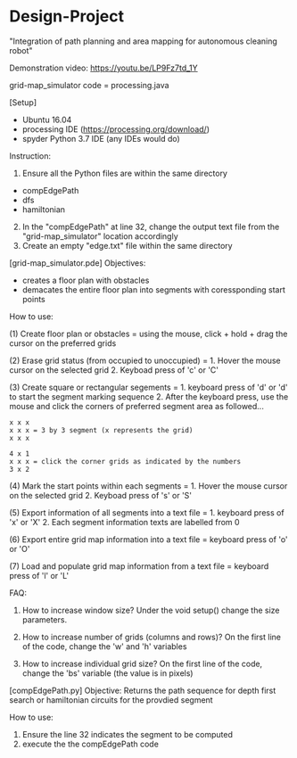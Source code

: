 # Design-Project
"Integration of path planning and area mapping for autonomous cleaning robot"

Demonstration video: https://youtu.be/LP9Fz7td_1Y

grid-map_simulator code = processing.java

[Setup]
- Ubuntu 16.04
- processing IDE (https://processing.org/download/)
- spyder Python 3.7 IDE (any IDEs would do)

Instruction:
1. Ensure all the Python files are within the same directory
  - compEdgePath
  - dfs
  - hamiltonian
2. In the "compEdgePath" at line 32, change the output text file from the "grid-map_simulator" location accordingly
3. Create an empty "edge.txt" file within the same directory

[grid-map_simulator.pde]
Objectives: 
- creates a floor plan with obstacles
- demacates the entire floor plan into segments with coressponding start points

How to use:

(1) Create floor plan or obstacles = using the mouse, click + hold + drag the cursor on the preferred grids

(2) Erase grid status (from occupied to unoccupied) =
    1. Hover the mouse cursor on the selected grid
    2. Keyboad press of 'c' or 'C'

(3) Create square or rectangular segements = 
    1. keyboard press of 'd' or 'd' to start the segment marking sequence
    2. After the keyboard press, use the mouse and click the corners of preferred segment area as followed...

    x x x
    x x x = 3 by 3 segment (x represents the grid)
    x x x

    4 x 1
    x x x = click the corner grids as indicated by the numbers
    3 x 2

(4) Mark the start points within each segments =
    1. Hover the mouse cursor on the selected grid
    2. Keyboad press of 's' or 'S'
    
(5) Export information of all segments into a text file = 
    1. keyboard press of 'x' or 'X'
    2. Each segment information texts are labelled from 0
    
(6) Export entire grid map information into a text file = keyboard press of 'o' or 'O'

(7) Load and populate grid map information from a text file = keyboard press of 'l' or 'L'

FAQ:
1. How to increase window size? Under the void setup() change the size parameters.

2. How to increase number of grids (columns and rows)? On the first line of the code, change the 'w' and 'h' variables

3. How to increase individual grid size? On the first line of the code, change the 'bs' variable (the value is in pixels)

[compEdgePath.py]
Objective: Returns the path sequence for depth first search or hamiltonian circuits for the provdied segment

How to use:
1. Ensure the line 32 indicates the segment to be computed
2. execute the the compEdgePath code
